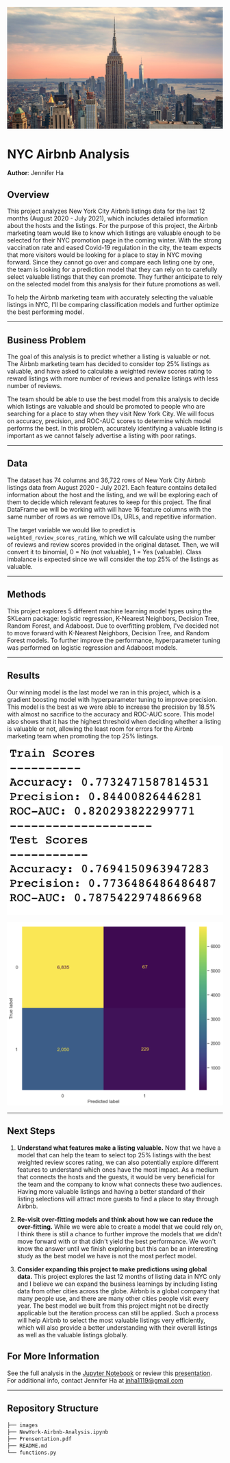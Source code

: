 ![cover](./images/New-York-Skyline.jpg)

# NYC Airbnb Analysis
**Author**: Jennifer Ha

## Overview
This project analyzes New York City Airbnb listings data for the last 12 months (August 2020 - July 2021), which includes detailed information about the hosts and the listings. For the purpose of this project, the Airbnb marketing team would like to know which listings are valuable enough to be selected for their NYC promotion page in the coming winter. With the strong vaccination rate and eased Covid-19 regulation in the city, the team expects that more visitors would be looking for a place to stay in NYC moving forward. Since they cannot go over and compare each listing one by one, the team is looking for a prediction model that they can rely on to carefully select valuable listings that they can promote. They further anticipate to rely on the selected model from this analysis for their future promotions as well.

To help the Airbnb marketing team with accurately selecting the valuable listings in NYC, I'll be comparing classification models and further optimize the best performing model.
***
## Business Problem
The goal of this analysis is to predict whether a listing is valuable or not. The Airbnb marketing team has decided to consider top 25% listings as valuable, and have asked to calculate a weighted review scores rating to reward listings with more number of reviews and penalize listings with less number of reviews.

The team should be able to use the best model from this analysis to decide which listings are valuable and should be promoted to people who are searching for a place to stay when they visit New York City. We will focus on accuracy, precision, and ROC-AUC scores to determine which model performs the best. In this problem, accurately identifying a valuable listing is important as we cannot falsely advertise a listing with poor ratings.
***
## Data
The dataset has 74 columns and 36,722 rows of New York City Airbnb listings data from August 2020 - July 2021. Each feature contains detailed information about the host and the listing, and we will be exploring each of them to decide which relevant features to keep for this project. The final DataFrame we will be working with will have 16 feature columns with the same number of rows as we remove IDs, URLs, and repetitive information.

The target variable we would like to predict is `weighted_review_scores_rating`, which we will calculate using the number of reviews and review scores provided in the original dataset. Then, we will convert it to binomial, 0 = No (not valuable), 1 = Yes (valuable). Class imbalance is expected since we will consider the top 25% of the listings as valuable.
***
## Methods
This project explores 5 different machine learning model types using the SKLearn package: logistic regression, K-Nearest Neighbors, Decision Tree, Random Forest, and Adaboost. Due to overfitting problem, I've decided not to move forward with K-Nearest Neighbors, Decision Tree, and Random Forest models. To further improve the performance, hyperparameter tuning was performed on logistic regression and Adaboost models.
***
## Results
Our winning model is the last model we ran in this project, which is a gradient boosting model with hyperparameter tuning to improve precision. This model is the best as we were able to increase the precision by 18.5% with almost no sacrifice to the accuracy and ROC-AUC score. This model also shows that it has the highest threshold when deciding whether a listing is valuable or not, allowing the least room for errors for the Airbnb marketing team when promoting the top 25% listings.

![result](./images/results1.png)

![graph](./images/results2.png)
***
## Next Steps
1. **Understand what features make a listing valuable.** Now that we have a model that can help the team to select top 25% listings with the best weighted review scores rating, we can also potentially explore different features to understand which ones have the most impact. As a medium that connects the hosts and the guests, it would be very beneficial for the team and the company to know what connects these two audiences. Having more valuable listings and having a better standard of their listing selections will attract more guests to find a place to stay through Airbnb.

2. **Re-visit over-fitting models and think about how we can reduce the over-fitting.** While we were able to create a model that we could rely on, I think there is still a chance to further improve the models that we didn't move forward with or that didn't yield the best performance. We won't know the answer until we finish exploring but this can be an interesting study as the best model we have is not the most perfect model.

3. **Consider expanding this project to make predictions using global data.** This project explores the last 12 months of listing data in NYC only and I believe we can expand the business learnings by including listing data from other cities across the globe. Airbnb is a global company that many people use, and there are many other cities people visit every year. The best model we built from this project might not be directly applicable but the iteration process can still be applied. Such a process will help Airbnb to select the most valuable listings very efficiently, which will also provide a better understanding with their overall listings as well as the valuable listings globally.


## For More Information
See the full analysis in the [Jupyter Notebook](https://github.com/jennifernha/NYC-Airbnb-Analysis/blob/main/NewYork-Airbnb-Analysis.ipynb) or review this [presentation](https://github.com/jennifernha/NewYork-Airbnb-Analysis/blob/main/Presentation.pdf).
For additional info, contact Jennifer Ha at jnha1119@gmail.com
***
## Repository Structure
```
├── images                        
├── NewYork-Airbnb-Analysis.ipynb   
├── Prensentation.pdf  
├── README.md                           
└── functions.py
  
  